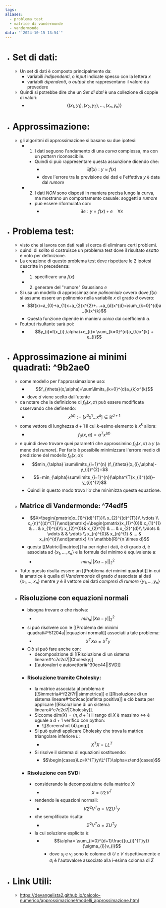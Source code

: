 ```yaml
---
tags: 
aliases:
  - problema test
  - matrice di vandermonde
  - vandermonde
data: "`2024-10-15 13:54`"
---
```

- # Set di dati:
	- Un set di dati è composto principalmente da:
		- variabili _indipendenti_, o _input_ indicate spesso con la lettera $x$
		- variabili _dipendenti_, o _output_ che rappresentano il valore da prevedere
	- Quindi si potrebbe dire che un _Set di dati_ è una collezione di coppie di valori:
		- $$\{(x_{1},y_{1}),(x_{2},y_{2}),...,(x_{n},y_{n})\}$$
- # Approssimazione:
	- gli algoritmi di approssimazione si basano su due ipotesi:
		- 1) I dati seguono l'andamento di una _curva_ complessa, ma con un _pattern_ riconoscibile.
			- Quindi si può rappresentare questa assunzione dicendo che:
				- $$\exists f(x):y\approx f(x)$$
				- dove l'errore tra la previsione dei dati e l'effettiva $y$ è data dal _rumore_ 
		- 2) I dati _NON_ sono disposti in maniera precisa lungo la curva, ma mostrano un comportamento casuale: soggetti a _rumore_ 
			- può essere riformulata con:
				- $$\exists e: y=f(x)+e \ \ \ \ \forall x$$
- # Problema test:
	- visto che si lavora con dati reali si cerca di eliminare certi problemi.
	- quindi di solito si costruisce un problema test dove il risultato _esatto_ è noto per definizione.
	- La creazione di questo problema test deve rispettare le 2 ipotesi descritte in precedenza:
		- 1) specificare una $f(x)$ 
		- 2) generare del "rumore" Gaussiano $e$  
	- Si usa un modello di approssimazione _polinomiale_ ovvero dove $f(x)$ si assume essere un polinomio nella variabile $x$ di grado $d$ ovvero:
		- $$f(x)=a_{0}+a_{1}x+a_{2}x^{2}+...+a_{d}x^{d}=\sum_{k=0}^{d}a_{k}x^{k}$$
		- Questa funzione dipende in maniera _unica_ dai coefficienti $a$.
	- l’output risultante sarà poi:
		- $$y_{i}=f(x_{i},\alpha)+e_{i}= \sum_{k=0}^{d}a_{k}x^{k} + e_{i}$$ 
- # Approssimazione ai minimi quadrati: ^9b2ae0
	- come modello per l'approssimazione uso:
		- $$f_{\theta}(x,\alpha)=\sum\limits_{k=0}^{d}a_{k}x^{k}$$
		- dove $d$ viene scelto dall'utente 
	- da notare che la definizione di $f_{\theta}(x,\alpha)$ può essere modificata osservando che definendo:
		- $$x^{(d)}:=[x^{0}x^{1}...x^{d}]\in \mathbb{R}^{d+1}$$
	- come vettore di lunghezza $d+1$ il cui $k$-esimo elemento è $x^{k}$ allora:
		- $$f_{\theta}(x,\alpha)=\alpha^{T}x^{(d)}$$
	- e quindi devo trovare quei parametri che approssimino $f_{\theta}(x,\alpha)$ a $y$ (a meno del _rumore_). Per farlo è possibile minimizzare l'errore medio di predizione del modello $f_{\theta}(x,\alpha)$:
		- $$min_{\alpha} \sum\limits_{i=1}^{n} (f_{\theta}(x_{i},\alpha)-y_{i})^{2}=$$
		- $$=min_{\alpha}\sum\limits_{i=1}^{n}(\alpha^{T}x_{i}^{(d)}-y_{i})^{2}$$
		- Quindi in questo modo trovo l’$\alpha$ che minimizza questa equazione.
	- ## Matrice di Vandermonde: ^74edf5
		- $$X=\begin{pmatrix}x_{1}^{(d)^{T}}\\ x_{2}^{(d)^{T}}\\ \vdots \\ x_{n}^{(d)^{T}}\end{pmatrix}=\begin{pmatrix}x_{1}^{0}& x_{1}^{1} & ... & x_{1}^{d}\\ x_{2}^{0}& x_{2}^{1} & ... & x_{2}^{d}\\ \vdots & \vdots & & \vdots \\ x_{n}^{0}& x_{n}^{1} & ... & x_{n}^{d}\end{pmatrix} \in \mathbb{R}^{n \times d}$$
		- questa [[Matrici||matrice]] ha per righe i dati, è di grado $d$, è associata ad $\{ x_1,...,x_n\}$ e la formula del minimo è equivalente a:
			- $$min_{\alpha}||X \alpha -y||_{2}^{2}$$ 
	- Tutto questo risulta essere un [[Problema dei minimi quadrati]] in cui la amatrice è quella di _Vandermonde_ di grado $d$ associata ai dati $\{ x_1,...,x_n\}$ mentre $y$ è il vettore dei dati _compresi di rumore_ $\{ y_1,...,y_n\}$ 
	- ## Risoluzione con equazioni normali
		- bisogna trovare $\alpha$ che risolva:
			- $$min_{a}||X \alpha -y||^{2}_{2}$$
		- si può risolvere con le [[Problema dei minimi quadrati#^51204a||equazioni normali]] associati a tale problema:
			- $$X^{T}X \alpha=X^{T}y$$ 
		- Ciò si può fare anche con:
			- decomposizione di [[Risoluzione di un sistema lineare#^c7c2d7||Cholesky]]
			- [[autovalori e autovettori#^30ec44||SVD]]  
		- ### Risoluzione tramite Cholesky:
			- la matrice associata al problema è [[Simmetria#^f22f7f||simmetrica]] e [[Risoluzione di un sistema lineare#^bc9cac|definita positiva]] e ciò basta per applicare [[Risoluzione di un sistema lineare#^c7c2d7|Cholesky]].
			- Siccome $dim(X)=(n,d+1)$ il rango di $X$ è massimo $\iff$ è uguale a $d+1$ verifico con python:
				- ![[Screenshot (4).png]] 
			- Si può quindi applicare Cholesky che trova la matrice triangolare inferiore $L$:
				- $$X^{T}X=LL^{T}$$
			- Si risolve il sistema di equazioni sostituendo:
				- $$\begin{cases}Lz=X^{T}y\\L^{T}\alpha=z\end{cases}$$
		- ### Risoluzione con SVD:
			- considerando la decomposizione della matrice X:
				- $$X=U \Sigma V^{T}$$
			- rendendo le equazioni normali:
				- $$V \Sigma^{2}V^{T}\alpha= V \Sigma U^{T}y$$ 
			- che semplificato risulta:
				- $$\Sigma^{2}V^{T} \alpha= \Sigma U^{T}y$$
			- la cui soluzione esplicita è:
				- $$\alpha= \sum_{i=0}^{d+1}\frac{{u_{i}^{T}y}}{\sigma_{i}}v_{i}$$
					- dove $u_{i}$ e $v_{i}$ sono le colonne di $U$ e $V$ rispettivamente e $\sigma_{i}$ è l'autovalore associato alla $i$-esima colonna di $\Sigma$ 
- # Link Utili:
	- https://devangelista2.github.io/calcolo-numerico/approssimazione/modelli_approssimazione.html 
